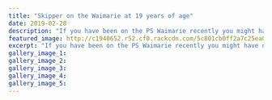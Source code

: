 ```yaml
---
title: "Skipper on the Waimarie at 19 years of age"
date: 2019-02-28
description: "If you have been on the PS Waimarie recently you might have noticed a new, young skipper. It is Ronan Marshall, age 19!"
featured_image: http://c1940652.r52.cf0.rackcdn.com/5c801cb0ff2a7c25ea000112/Ronan-Marshall-Skipper-250.RCP-28.2.jpg
excerpt: "If you have been on the PS Waimarie recently you might have noticed a new, young skipper. It is Ronan Marshall, age 19!"
gallery_image_1: 
gallery_image_2: 
gallery_image_3: 
gallery_image_4: 
gallery_image_5: 
---
```

